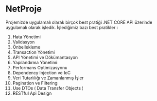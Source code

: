 # NetProje
Projemizde uygulamalı olarak birçok best pratiği .NET CORE API üzerinde uygulamalı olarak işledik.
İşlediğimiz bazı best pratikler : 
1. Hata Yönetimi
2. Validasyon
3. Önbellekleme
4. Transaction Yönetimi
5. API Yönetimi ve Dökümantasyon
6. Yapılandırma Yönetimi
7. Performans Optimizasyonu
8. Dependency Injection ve IoC
9. Veri Tutarlılığı ve Zamanlanmış İşler
10. Pagination ve Filtering
11. Use DTOs ( Data Transfer Objects )
12. RESTful Api Design
